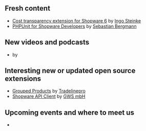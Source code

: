 ## Fresh content

* [Cost transparency extension for Shopware 6](https://dev.to/ingosteinke/cost-transparency-extension-for-shopware-6-53mb) by [Ingo Steinke](https://dev.to/ingosteinke)
* [PHPUnit for Shopware Developers](https://thephp.cc/presentations/phpunit-for-shopware-developers) by [Sebastian Bergmann](https://thephp.cc/company/consultants/sebastian-bergmann)


## New videos and podcasts

* []() by []()

## Interesting new or updated open source extensions

* [Grouped Products](https://github.com/tradelinepro/grouped-products) by [Tradelinepro](https://github.com/tradelinepro)
* [Shopware API Client](https://github.com/GWS-mbH/shopware-api-client) by [GWS mbH](https://github.com/GWS-mbH)

## Upcoming events and where to meet us

* []()
